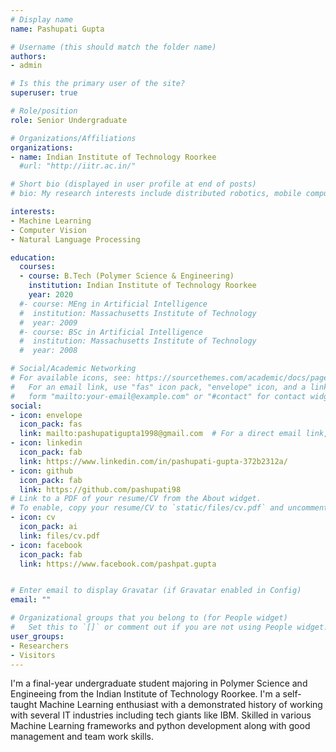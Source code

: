 ```yaml
---
# Display name
name: Pashupati Gupta

# Username (this should match the folder name)
authors:
- admin

# Is this the primary user of the site?
superuser: true

# Role/position
role: Senior Undergraduate

# Organizations/Affiliations
organizations:
- name: Indian Institute of Technology Roorkee
  #url: "http://iitr.ac.in/"

# Short bio (displayed in user profile at end of posts)
# bio: My research interests include distributed robotics, mobile computing and programmable matter.

interests:
- Machine Learning
- Computer Vision
- Natural Language Processing

education:
  courses:
  - course: B.Tech (Polymer Science & Engineering)
    institution: Indian Institute of Technology Roorkee
    year: 2020
  #- course: MEng in Artificial Intelligence
  #  institution: Massachusetts Institute of Technology
  #  year: 2009
  #- course: BSc in Artificial Intelligence
  #  institution: Massachusetts Institute of Technology
  #  year: 2008

# Social/Academic Networking
# For available icons, see: https://sourcethemes.com/academic/docs/page-builder/#icons
#   For an email link, use "fas" icon pack, "envelope" icon, and a link in the
#   form "mailto:your-email@example.com" or "#contact" for contact widget.
social:
- icon: envelope
  icon_pack: fas
  link: mailto:pashupatigupta1998@gmail.com  # For a direct email link, use "mailto:test@example.org".
- icon: linkedin
  icon_pack: fab
  link: https://www.linkedin.com/in/pashupati-gupta-372b2312a/
- icon: github
  icon_pack: fab
  link: https://github.com/pashupati98
# Link to a PDF of your resume/CV from the About widget.
# To enable, copy your resume/CV to `static/files/cv.pdf` and uncomment the lines below.
- icon: cv
  icon_pack: ai
  link: files/cv.pdf
- icon: facebook
  icon_pack: fab
  link: https://www.facebook.com/pashpat.gupta


# Enter email to display Gravatar (if Gravatar enabled in Config)
email: ""

# Organizational groups that you belong to (for People widget)
#   Set this to `[]` or comment out if you are not using People widget.
user_groups:
- Researchers
- Visitors
---
```


I'm a final-year undergraduate student majoring in Polymer Science and Engineeing from the Indian Institute of Technology Roorkee. I'm a self-taught Machine Learning enthusiast with a demonstrated history of working with several IT industries including tech giants like IBM. Skilled in various Machine Learning frameworks and python development along with good management and team work skills.
